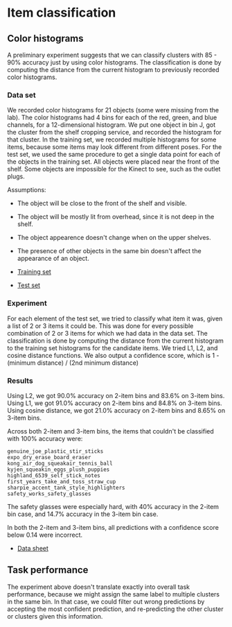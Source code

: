 # Item classification

## Color histograms
A preliminary experiment suggests that we can classify clusters with 85 - 90% accuracy just by using color histograms.
The classification is done by computing the distance from the current histogram to previously recorded color histograms.

### Data set
We recorded color histograms for 21 objects (some were missing from the lab).
The color histograms had 4 bins for each of the red, green, and blue channels, for a 12-dimensional histogram.
We put one object in bin J, got the cluster from the shelf cropping service, and recorded the histogram for that cluster.
In the training set, we recorded multiple histograms for some items, because some items may look different from different poses.
For the test set, we used the same procedure to get a single data point for each of the objects in the training set.
All objects were placed near the front of the shelf.
Some objects are impossible for the Kinect to see, such as the outlet plugs.

Assumptions:
- The object will be close to the front of the shelf and visible.
- The object will be mostly lit from overhead, since it is not deep in the shelf.
- The object appearence doesn't change when on the upper shelves.
- The presence of other objects in the same bin doesn't affect the appearance of an object.

- [Training set](https://gitlab.cs.washington.edu/amazon-picking-challenge-2015/pr2_pick/blob/93505bb901e316250b6fb8459566a6abc804ee24/pr2_pick_contest/config/item_models.json)
- [Test set](https://gitlab.cs.washington.edu/amazon-picking-challenge-2015/pr2_pick/blob/93505bb901e316250b6fb8459566a6abc804ee24/pr2_pick_contest/data/color_histogram_test_set.json)

### Experiment
For each element of the test set, we tried to classify what item it was, given a list of 2 or 3 items it could be.
This was done for every possible combination of 2 or 3 items for which we had data in the data set.
The classification is done by computing the distance from the current histogram to the training set histograms for the candidate items.
We tried L1, L2, and cosine distance functions.
We also output a confidence score, which is 1 - (minimum distance) / (2nd minimum distance)

### Results
Using L2, we got 90.0% accuracy on 2-item bins and 83.6% on 3-item bins.
Using L1, we got 91.0% accuracy on 2-item bins and 84.8% on 3-item bins.
Using cosine distance, we got 21.0% accuracy on 2-item bins and 8.65% on 3-item bins.

Across both 2-item and 3-item bins, the items that couldn't be classified with 100% accuracy were:
```
genuine_joe_plastic_stir_sticks
expo_dry_erase_board_eraser
kong_air_dog_squeakair_tennis_ball
kyjen_squeakin_eggs_plush_puppies
highland_6539_self_stick_notes
first_years_take_and_toss_straw_cup
sharpie_accent_tank_style_highlighters
safety_works_safety_glasses
```

The safety glasses were especially hard, with 40% accuracy in the 2-item bin case, and 14.7% accuracy in the 3-item bin case.

In both the 2-item and 3-item bins, all predictions with a confidence score below 0.14 were incorrect.

- [Data sheet](https://docs.google.com/a/cs.washington.edu/spreadsheets/d/1Ba5DRDRUkJ1C_SMGI-77Z_t5HaEpmnloH9Y1AOIeP24/edit?usp=sharing)

## Task performance
The experiment above doesn't translate exactly into overall task performance, because we might assign the same label to multiple clusters in the same bin.
In that case, we could filter out wrong predictions by accepting the most confident prediction, and re-predicting the other cluster or clusters given this information.